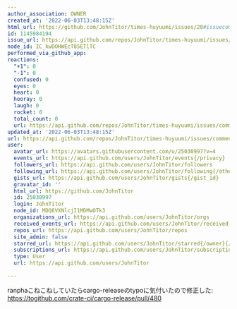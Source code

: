 ```yaml
---
author_association: OWNER
created_at: '2022-06-03T13:48:15Z'
html_url: https://github.com/JohnTitor/times-huyuumi/issues/20#issuecomment-1145984194
id: 1145984194
issue_url: https://api.github.com/repos/JohnTitor/times-huyuumi/issues/20
node_id: IC_kwDOHWEcT85ETlTC
performed_via_github_app: 
reactions:
  "+1": 0
  "-1": 0
  confused: 0
  eyes: 0
  heart: 0
  hooray: 0
  laugh: 0
  rocket: 0
  total_count: 0
  url: https://api.github.com/repos/JohnTitor/times-huyuumi/issues/comments/1145984194/reactions
updated_at: '2022-06-03T13:48:15Z'
url: https://api.github.com/repos/JohnTitor/times-huyuumi/issues/comments/1145984194
user:
  avatar_url: https://avatars.githubusercontent.com/u/25030997?v=4
  events_url: https://api.github.com/users/JohnTitor/events{/privacy}
  followers_url: https://api.github.com/users/JohnTitor/followers
  following_url: https://api.github.com/users/JohnTitor/following{/other_user}
  gists_url: https://api.github.com/users/JohnTitor/gists{/gist_id}
  gravatar_id: ''
  html_url: https://github.com/JohnTitor
  id: 25030997
  login: JohnTitor
  node_id: MDQ6VXNlcjI1MDMwOTk3
  organizations_url: https://api.github.com/users/JohnTitor/orgs
  received_events_url: https://api.github.com/users/JohnTitor/received_events
  repos_url: https://api.github.com/users/JohnTitor/repos
  site_admin: false
  starred_url: https://api.github.com/users/JohnTitor/starred{/owner}{/repo}
  subscriptions_url: https://api.github.com/users/JohnTitor/subscriptions
  type: User
  url: https://api.github.com/users/JohnTitor

---
```

ranphaこねこねしていたらcargo-releaseのtypoに気付いたので修正した: https://togithub.com/crate-ci/cargo-release/pull/480